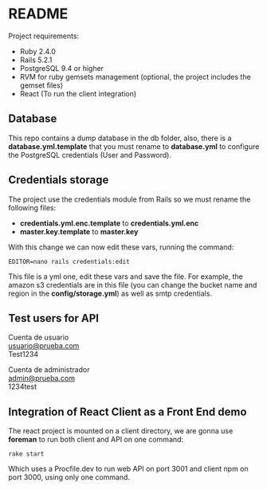 # README

Project requirements:

* Ruby 2.4.0
* Rails 5.2.1
* PostgreSQL 9.4 or higher
* RVM for ruby gemsets management (optional, the project includes the gemset files)
* React (To run the client integration)

## Database

This repo contains a dump database in the db folder, also, there is a **database.yml.template** that you must rename to **database.yml** to configure the PostgreSQL credentials (User and Password).

## Credentials storage

The project use the credentials module from Rails so we must rename the following files:

* **credentials.yml.enc.template** to **credentials.yml.enc**
* **master.key.template** to **master.key**

With this change we can now edit these vars, running the command:

`EDITOR=nano rails credentials:edit`

This file is a yml one, edit these vars and save the file. For example, the amazon s3 credentials are in this file (you can change the bucket name and region in the **config/storage.yml**) as well as smtp credentials.

## Test users for API

Cuenta de usuario  
usuario@prueba.com  
Test1234

Cuenta de administrador  
admin@prueba.com  
1234test

## Integration of React Client as a Front End demo

The react project is mounted on a client directory, we are gonna use **foreman** to run both client and API on one command:

`rake start`

Which uses a Procfile.dev to run web API on port 3001 and client npm on port 3000, using only one command.
